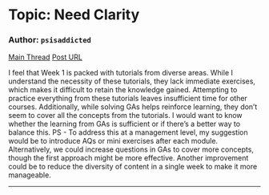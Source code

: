 # Topic: Need Clarity

### Author: `psisaddicted`
[Main Thread](https://discourse.onlinedegree.iitm.ac.in/t/need-clarity/164205)
[Post URL](https://discourse.onlinedegree.iitm.ac.in/t/need-clarity/164205/1)

[post_number]: 1
I feel that Week 1 is packed with tutorials from diverse areas. While I understand the necessity of these tutorials, they lack immediate exercises, which makes it difficult to retain the knowledge gained. Attempting to practice everything from these tutorials leaves insufficient time for other courses.
Additionally, while solving GAs helps reinforce learning, they don’t seem to cover all the concepts from the tutorials.
I would want to know whether the learning from GAs is sufficient or if there’s a better way to balance this.
PS - To address this at a management level, my suggestion would be to introduce AQs  or  mini exercises after each module. Alternatively, we could increase questions in GAs to cover more concepts, though the first approach might be more effective. Another improvement could be to reduce the diversity of content in a single week to make it more manageable.

---
